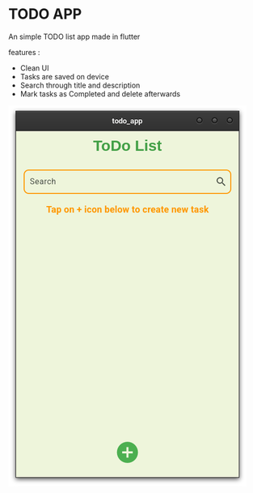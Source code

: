 # TODO APP

An simple TODO list app made in flutter

features :
   - Clean UI
   - Tasks are saved on device
   - Search through title and description
   - Mark tasks as Completed and delete afterwards

![](Screenshots/01.png?)

  
